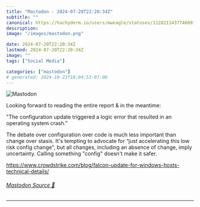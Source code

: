 ```yaml
---
title: "Mastodon - 2024-07-20T22:20:34Z"
subtitle: ""
canonical: https://hachyderm.io/users/mweagle/statuses/112821143774609165
description:
image: "/images/mastodon.png"

date: 2024-07-20T22:20:34Z
lastmod: 2024-07-20T22:20:34Z
image: ""
tags: ["Social Media"]

categories: ["mastodon"]
# generated: 2024-10-23T18:04:53-07:00
---
```

![Mastodon](/images/mastodon.png)

<p>Looking forward to reading the entire report &amp; in the meantime:</p><p>&quot;The configuration update triggered a logic error that resulted in an operating system crash.”</p><p>The debate over configuration over code is much less important than change over stasis. It&#39;s tempting to advocate for “just accelerating this low risk config change&quot;, but all changes, including an absence of change, imply uncertainty.  Calling something &quot;config&quot; doesn&#39;t make it safer. </p><p><a href="https://www.crowdstrike.com/blog/falcon-update-for-windows-hosts-technical-details/" target="_blank" rel="nofollow noopener noreferrer" translate="no"><span class="invisible">https://www.</span><span class="ellipsis">crowdstrike.com/blog/falcon-up</span><span class="invisible">date-for-windows-hosts-technical-details/</span></a></p>


###### [Mastodon Source 🐘](https://hachyderm.io/@mweagle/112821143774609165)

___
